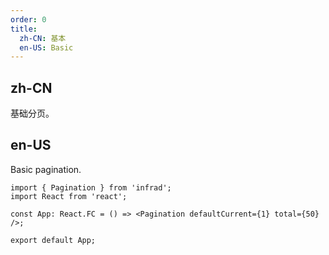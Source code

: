 ```yaml
---
order: 0
title:
  zh-CN: 基本
  en-US: Basic
---
```


## zh-CN

基础分页。

## en-US

Basic pagination.

```tsx
import { Pagination } from 'infrad';
import React from 'react';

const App: React.FC = () => <Pagination defaultCurrent={1} total={50} />;

export default App;
```
